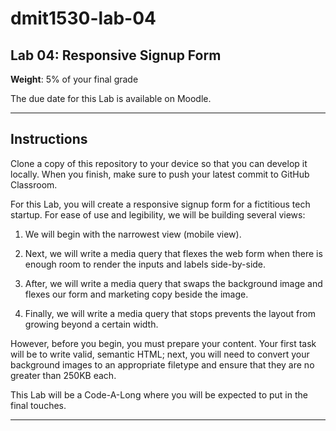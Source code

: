 # dmit1530-lab-04

## Lab 04: Responsive Signup Form

**Weight**: 5% of your final grade

The due date for this Lab is available on Moodle.

---

## Instructions

Clone a copy of this repository to your device so that you can develop it locally. When you finish, make sure to push your latest commit to GitHub Classroom. 

For this Lab, you will create a responsive signup form for a fictitious tech startup. For ease of use and legibility, we will be building several views: 

1. We will begin with the narrowest view (mobile view).

2. Next, we will write a media query that flexes the web form when there is enough room to render the inputs and labels side-by-side.

3. After, we will write a media query that swaps the background image and flexes our form and marketing copy beside the image. 

4. Finally, we will write a media query that stops prevents the layout from growing beyond a certain width. 

However, before you begin, you must prepare your content. Your first task will be to write valid, semantic HTML; next, you will need to convert your background images to an appropriate filetype and ensure that they are no greater than 250KB each.

This Lab will be  a Code-A-Long where you will be expected to put in the final touches.

---
